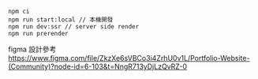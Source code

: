 ```
npm ci
npm run start:local // 本機開發
npm run dev:ssr // server side render
npm run prerender
```

figma 設計參考
https://www.figma.com/file/ZkzXe6sVBCo3i4ZrhU0v1L/Portfolio-Website-(Community)?node-id=6-103&t=NngR713yDjLzQvRZ-0
